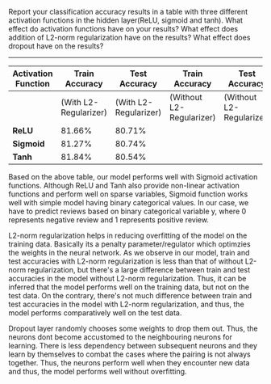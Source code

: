Report your classification accuracy results in a table with three different activation functions in the hidden layer(ReLU, sigmoid and tanh). What effect do activation functions have on your results? What effect does addition of L2-norm regularization have on the results? What effect does dropout have on the results?

---------------------------------------------------------------------------------------------------------------------------------------------------------------

<table>
<thead><tr><th>Activation Function</th><th>Train Accuracy</th><th>Test Accuracy</th><th>Train Accuracy</th><th>Test Accuracy</th></tr></thead><tbody>
 <tr><td>&nbsp;</td><td>(With L2-Regularizer)</td><td>(With L2-Regularizer)</td><td>(Without L2-Regularizer)</td><td>(Without L2-Regularizer)</td></tr>
 <tr><td><b>ReLU</b></td><td>81.66%</td><td>80.71%</td><td>&nbsp;</td><td>&nbsp;</td></tr>
 <tr><td><b>Sigmoid</b></td><td>81.27%</td><td>80.74%</td><td>&nbsp;</td><td>&nbsp;</td></tr>
 <tr><td><b>Tanh</b></td><td>81.84%</td><td>80.54%</td><td>&nbsp;</td><td></td></tr>
</tbody></table>


Based on the above table, our model performs well with Sigmoid activation functions. Although ReLU and Tanh also provide non-linear activation functions and perform well on sparse variables, Sigmoid function works well with simple model having binary categorical values. In our case, we have to predict reviews based on binary categorical variable y, where 0 represents negative review and 1 represents positive review. 

L2-norm regularization helps in reducing overfitting of the model on the training data. Basically its a penalty parameter/regulator which optimzies the weights in the neural network. As we observe in our model, train and test accuracies with L2-norm regularization is less than that of without L2-norm regularization, but there's a large difference between train and test accuracies in the model without L2-norm regularization. Thus, it can be inferred that the model performs well on the training data, but not on the test data. On the contrary, there's not much difference between train and test accuracies in the model with L2-norm regularization, and thus, the model performs comparatively well on the test data.  

Dropout layer randomly chooses some weights to drop them out. Thus, the neurons dont become accustomed to the neighbouring neurons for learning. There is less dependency between subsequent neurons and they learn by themselves to combat the cases where the pairing is not always together. Thus, the neurons perform well when they encounter new data and thus, the model performs well without overfitting.

